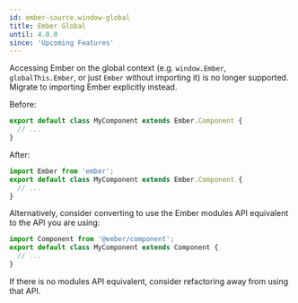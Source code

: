 ```yaml
---
id: ember-source.window-global
title: Ember Global
until: 4.0.0
since: 'Upcoming Features'
---
```


Accessing Ember on the global context (e.g. `window.Ember`, `globalThis.Ember`,
or just `Ember` without importing it) is no longer supported. Migrate to
importing Ember explicitly instead.

Before:

```js
export default class MyComponent extends Ember.Component {
  // ...
}
```

After:

```js
import Ember from 'ember';
export default class MyComponent extends Ember.Component {
  // ...
}
```

Alternatively, consider converting to use the Ember modules API equivalent to
the API you are using:

```js
import Component from '@ember/component';
export default class MyComponent extends Component {
  // ...
}
```

If there is no modules API equivalent, consider refactoring away from using that
API.
